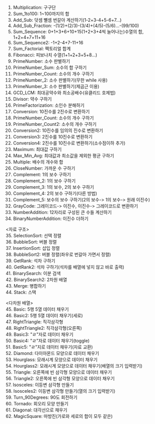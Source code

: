 1. Multiplication: 구구단
2. Sum_1to100: 1~100까지의 합
3. Add_Sub: 덧셈 뺼셈 번갈아 계산하기(1-2+3-4+5-6+7...)
4. Add_Sub_Fraction: -(1/2)+(2/3)-(3/4)+(4/5)-(5/6)...-(99/100)
5. Sum_Sequence: 0+1+3+6+10+15(1+2+3+4씩 늘어나는)수열의 합, 1+2+4+7+11+16
6. Sum_Sequence2: -1+2-4+7-11+16
7. Sum_Factorial: 팩토리얼 합계
8. Fibonacci: 피보나치 수열(1+1+2+3+5+8...)
9. PrimeNumber: 소수 판별하기
10. PrimeNumber_Sum: 소수의 합 구하기
11. PrimeNumber_Count: 소수의 개수 구하기
12. PrimeNumber_2: 소수 판별하기(무한 while 사용)
13. PrimeNumber_3: 소수 판별하기(제곱근 이용)
14. GCD_LCM: 최대공약수와 최소공배수(유클리드 호제법)
15. Divisor: 약수 구하기
16. PrimeFactorization: 소인수 분해하기
17. Conversion: 10진수를 2진수로 변환하기
18. PrimeNumber_Count: 소수의 개수 구하기
19. PrimeNumber_Count2: 소수의 개수 구하기
20. Conversion2: 10진수를 임의의 진수로 변환하기
21. Conversion3: 2진수를 10진수로 변환하기
22. Conversion4: 2진수를 10진수로 변환하기(소수점이하 추가)
23. Maximum: 최대값 구하기 
24. Max_Min_Avg: 최대값과 최소값을 제외한 평균 구하기
25. Multiple: 배수의 개수와 합
26. CloseNumber: 가까운 수 구하기
27. Complement: 1의 보수 구하기
28. Complement_2: 1의 보수 구하기
29. Complement_3: 1의 보수, 2의 보수 구하기
30. Complement_4: 2의 보수 구하기(다른 방법)
31. Complement_5: 보수의 보수 구하기(2의 보수-> 1의 보수-> 원래 이진수)
32. GrayCode: 그레이코드-> 이진수, 이진수-> 그레이코드로 변환하기 
33. NumberAddition: 12자리로 구성된 큰 수들 계산하기 
34. BinaryNumberAddition: 이진수 더하기 

<자료 구조>  
35. SelectionSort: 선택 정렬    
36. BubbleSort: 버블 정렬   
37. InsertionSort: 삽입 정렬  
38. BubbleSort2: 버블 정렬(좌우로 번갈아 가면서 정렬)  
39. GetRank: 석차 구하기  
40. GetRank2: 석차 구하기(석차를 배열에 넣지 않고 바로 출력)  
41. BinarySearch: 이분 검색  
42. BinarySearch2: 2차원 배열   
43. Merge: 병합하기   
44. Stack: 스택 

<다차원 배열>   
45. Basic: 5행 5열 데이터 채우기   
46. Basic2: 5행 5열 데이터 채우기(세로)   
47. RightTriangle: 직각삼각형   
48. RightTriangle2: 직각삼각형(오른쪽)   
49. Basic3: "ㄹ"자로 데이터 채우기  
50. Basic4: "ㄹ"자로 데이터 채우기(toggle)   
51. Basic5: "ㄹ"지로 데이터 채우기(자료 교환)   
52. Diamond: 다이아몬드 모양으로 데이터 채우기  
53. Hourglass: 모래시계 모양으로 데이터 채우기   
54. Hourglass2: 모래시계 모양으로 데이터 채우기(배열의 크기 입력받기)   
55. Triangle: 오른쪽에 빈 삼각형 모양으로 데이터 채우기   
56. Triangle2: 오른쪽에 빈 삼각형 모양으로 데이터 채우기   
57. Isosceles: 이등변 삼각형 만들기  
58. Isosceles2: 이등변 삼각형 만들기(열의 크기 입력받기)  
59. Turn_90Degrees: 90도 회전하기   
60. Tornado: 회오리 모양 만들기   
61. Diagonal: 대각선으로 채우기   
62. MagicSquare: 마방진(가로와 세로의 합이 모두 같은)   




 
